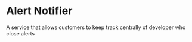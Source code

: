 # Alert Notifier

A service that allows customers to keep track centrally of developer who close alerts 
